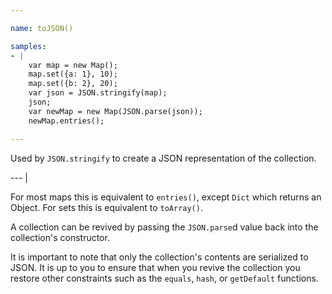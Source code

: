 ```yaml
---

name: toJSON()

samples:
- |
    var map = new Map();
    map.set({a: 1}, 10);
    map.set({b: 2}, 20);
    var json = JSON.stringify(map);
    json;
    var newMap = new Map(JSON.parse(json));
    newMap.entries();

---
```


Used by `JSON.stringify` to create a JSON representation of the collection.

--- |

For most maps this is equivalent to `entries()`, except `Dict` which returns an Object. For sets this is equivalent to `toArray()`.

A collection can be revived by passing the `JSON.parse`d value back into the collection's constructor.

It is important to note that only the collection's contents are serialized to JSON. It is up to you to ensure that when you revive the collection you restore other constraints such as the `equals`, `hash`, or `getDefault` functions.

